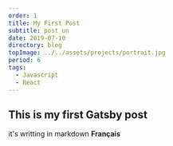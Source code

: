 ```yaml
---
order: 1
title: My First Post
subtitle: post un
date: 2019-07-10
directory: blog
topImage: ../../assets/projects/portrait.jpg
period: 6
tags:
  - Javascript
  - React
---
```


## This is my first Gatsby post
it's writting in markdown
**Français**